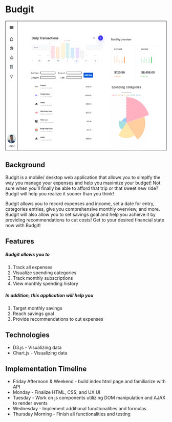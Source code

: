 # Budgit
<div align="center">
  <img width="550" height="406" src="https://github.com/hannnmc/Budgit/blob/main/assets/images/layout_draft.png">
</div>

## Background

Budgit is a mobile/ desktop web application that allows you to simplfy the way you manage your expenses and help you maximize your budget! Not sure when you'll finally be able to afford that trip or that sweet new ride? Budgit will help you realize it sooner than you think!

Budgit allows you to record expenses and income, set a date for entry, categories entries, give you comprehensive monthly overview, and more. Budgit will also allow you to set savings goal and help you achieve it by providing recommendations to cut costs! Get to your desired financial state now with Budgit!

## Features

##### Budgit allows you to
1. Track all expenses
2. Visualize spending categories
3. Track monthly subscriptions
4. View monthly spending history

##### In addition, this application will help you
1. Target monthly savings
2. Reach savings goal
3. Provide recommendations to cut expenses

## Technologies

- D3.js - Visualizing data
- Chart.js - Visualizing data

## Implementation Timeline

- Friday Afternoon & Weekend - build index html page and familiarize with API
- Monday - Finalize HTML, CSS, and UX UI
- Tuesday - Work on js components utilizing DOM manipulation and AJAX to render events
- Wednesday - Implement additional functionalities and formulas
- Thursday Morning - Finish all functionalities and testing

